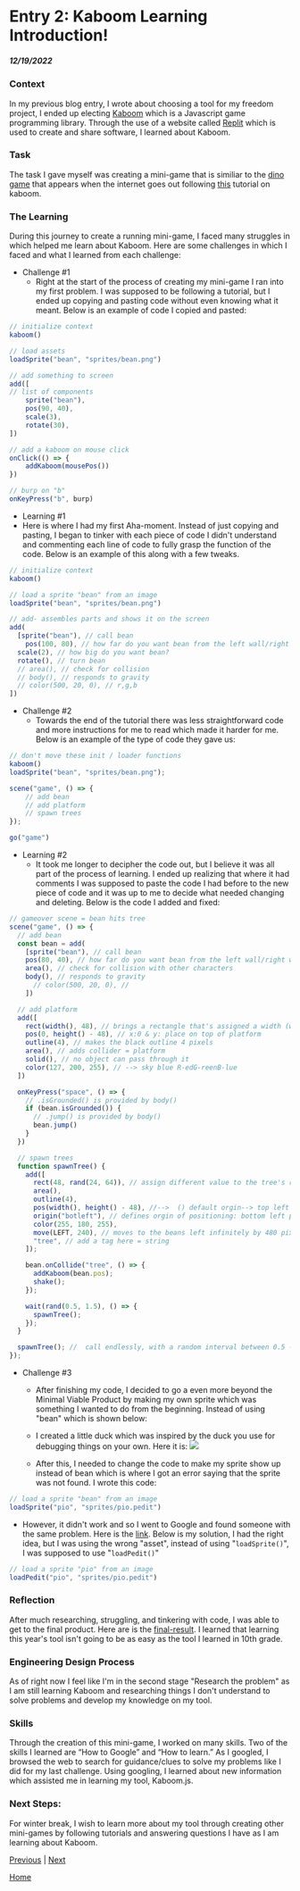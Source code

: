 # Entry 2: Kaboom Learning Introduction!
##### 12/19/2022

### Context
In my previous blog entry, I wrote about choosing a tool for my freedom project, I ended up electing [Kaboom](https://kaboomjs.com) which is a Javascript game programming library. Through the use of a website called [Replit](https://replit.com) which is used to create and share software, I learned about Kaboom.

### Task
The task I gave myself was creating a mini-game that is similiar to the [dino game](https://offline-dino-game.firebaseapp.com/) that appears when the internet goes out following [this](https://kaboomjs.com/doc/intro) tutorial on kaboom.

### The Learning
During this journey to create a running mini-game, I faced many struggles in which helped me learn about Kaboom. Here are some challenges in which I faced and what I learned from each challenge:

* Challenge #1
  * Right at the start of the process of creating my mini-game I ran into my first problem. I was supposed to be following a tutorial, but I ended up copying and pasting code without even knowing what it meant. Below is an example of code I copied and pasted:
```js
// initialize context
kaboom()

// load assets
loadSprite("bean", "sprites/bean.png")

// add something to screen
add([
// list of components
    sprite("bean"),
    pos(90, 40),
    scale(3),
    rotate(30),
])

// add a kaboom on mouse click
onClick(() => {
	addKaboom(mousePos())
})

// burp on "b"
onKeyPress("b", burp)
```

* Learning #1
 * Here is where I had my first Aha-moment. Instead of just copying and pasting, I began to tinker with each piece of code I didn't understand and commenting each line of code to fully grasp the function of the code. Below is an example of this along with a few tweaks.

```js
// initialize context
kaboom()

// load a sprite "bean" from an image
loadSprite("bean", "sprites/bean.png")

// add- assembles parts and shows it on the screen
add(
  [sprite("bean"), // call bean
	pos(100, 80), // how far do you want bean from the left wall/right wall
  scale(2), // how big do you want bean?
  rotate(), // turn bean
  // area(), // check for collision
  // body(), // responds to gravity
  // color(500, 20, 0), // r,g,b
])
```

* Challenge #2
  * Towards the end of the tutorial there was less straightforward code and more instructions for me to read which made it harder for me. Below is an example of the type of code they gave us:

```js
// don't move these init / loader functions
kaboom()
loadSprite("bean", "sprites/bean.png");

scene("game", () => {
    // add bean
    // add platform
    // spawn trees
});

go("game")
```

* Learning #2
  * It took me longer to decipher the code out, but I believe it was all part of the process of learning. I ended up realizing that where it had comments I was supposed to paste the code I had before to the new piece of code and it was up to me to decide what needed changing and deleting. Below is the code I added and fixed:

```js
// gameover scene = bean hits tree
scene("game", () => {
  // add bean
  const bean = add(
    [sprite("bean"), // call bean
    pos(80, 40), // how far do you want bean from the left wall/right wall (x,y)
    area(), // check for collision with other characters
    body(), // responds to gravity
      // color(500, 20, 0), //
    ])

  // add platform
  add([
    rect(width(), 48), // brings a rectangle that's assigned a width (width of the game) and a height (pixels)
    pos(0, height() - 48), // x:0 & y: place on top of platform
    outline(4), // makes the black outline 4 pixels
    area(), // adds collider = platform
    solid(), // no object can pass through it
    color(127, 200, 255), // --> sky blue R-edG-reenB-lue
  ])

  onKeyPress("space", () => {
    // .isGrounded() is provided by body()
    if (bean.isGrounded()) {
      // .jump() is provided by body()
      bean.jump()
    }
  })

  // spawn trees
  function spawnTree() {
    add([
      rect(48, rand(24, 64)), // assign different value to the tree's rect height
      area(),
      outline(4),
      pos(width(), height() - 48), //-->  () default orgin--> top left point of shape
      origin("botleft"), // defines orgin of positioning: bottom left point b/c we want it to be above the platform
      color(255, 180, 255),
      move(LEFT, 240), // moves to the beans left infinitely by 480 pixels per second
      "tree", // add a tag here = string
    ]);

    bean.onCollide("tree", () => {
      addKaboom(bean.pos);
      shake();
    });

    wait(rand(0.5, 1.5), () => {
      spawnTree();
    });
  }

  spawnTree(); //  call endlessly, with a random interval between 0.5 - 1.5 seconds each time
});
```

* Challenge #3
  * After finishing my code, I decided to go a even more beyond the Minimal Viable Product by making my own sprite which was something I wanted to do from the beginning. Instead of using "bean" which is shown below:

  * I created a little duck which was inspired by the duck you use for debugging things on your own. Here it is:
![](images/bean.png)
  * After this, I needed to change the code to make my sprite show up instead of bean which is where I got an error saying that the sprite was not found. I wrote this code:

```js
// load a sprite "bean" from an image
loadSprite("pio", "sprites/pio.pedit")
```
* However, it didn't work and so I went to Google and found someone with the same problem. Here is the [link](https://replit.com/talk/ask/Kaboom-is-confusing/145958). Below is my solution, I had the right idea, but I was using the wrong "asset", instead of using "`loadSprite()`", I was supposed to use "`loadPedit()`"

```js
// load a sprite "pio" from an image
loadPedit("pio", "sprites/pio.pedit")
```

### Reflection
After much researching, struggling, and tinkering with code, I was able to get to the final product. Here are is the [final-result](https://replit.com/@wendyb8188/Kaboom-Tinkeren?v=1). I learned that learning this year's tool isn't going to be as easy as the tool I learned in 10th grade.

### Engineering Design Process
As of right now I feel like I'm in the second stage "Research the problem" as I am still learning Kaboom and researching things I don't understand to solve problems and develop my knowledge on my tool.

### Skills
Through the creation of this mini-game, I worked on many skills. Two of the skills I learned are “How to Google” and “How to learn.” As I googled, I browsed the web to search for guidance/clues to solve my problems like I did for my last challenge. Using googling, I learned about new information which assisted me in learning my tool, Kaboom.js.

### Next Steps:
For winter break, I wish to learn more about my tool through creating other mini-games by following tutorials and answering questions I have as I am learning about Kaboom.


[Previous](entry01.md) | [Next](entry03.md)

[Home](../README.md)

